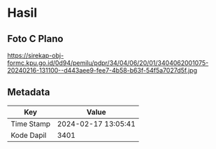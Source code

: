 # Hasil

## Foto C Plano

https://sirekap-obj-formc.kpu.go.id/0d94/pemilu/pdpr/34/04/06/20/01/3404062001075-20240216-131100--d443aee9-fee7-4b58-b63f-54f5a7027d5f.jpg


## Metadata

| Key        | Value               |
| ---------- | ------------------- |
| Time Stamp | 2024-02-17 13:05:41 |
| Kode Dapil | 3401                |



